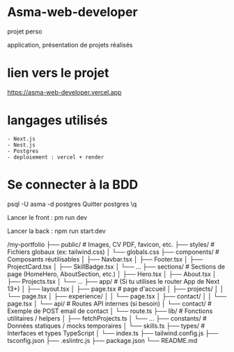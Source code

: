 # Asma-web-developer

projet perso

application, présentation de projets réalisés 

# lien vers le projet 
https://asma-web-developer.vercel.app

# langages utilisés 
    - Next.js
    - Nest.js 
    - Postgres 
    - deploiement : vercel + render 

# Se connecter à la BDD
psql -U asma -d postgres
Quitter postgres
\q

Lancer le front : 
pm run dev

Lancer la back : 
npm run start:dev



/my-portfolio
├── public/                 # Images, CV PDF, favicon, etc.
├── styles/                # Fichiers globaux (ex: tailwind.css)
│   └── globals.css
├── components/            # Composants réutilisables
│   ├── Navbar.tsx
│   ├── Footer.tsx
│   ├── ProjectCard.tsx
│   ├── SkillBadge.tsx
│   └── ...
├── sections/              # Sections de page (HomeHero, AboutSection, etc.)
│   ├── Hero.tsx
│   ├── About.tsx
│   ├── Projects.tsx
│   └── ...
├── app/                   # (Si tu utilises le router App de Next 13+)
│   ├── layout.tsx
│   ├── page.tsx           # page d'accueil
│   ├── projects/
│   │   └── page.tsx
│   ├── experience/
│   │   └── page.tsx
│   ├── contact/
│   │   └── page.tsx
│   └── api/               # Routes API internes (si besoin)
│       └── contact/       # Exemple de POST email de contact
│           └── route.ts
├── lib/                   # Fonctions utilitaires / helpers
│   ├── fetchProjects.ts
│   └── ...
├── constants/             # Données statiques / mocks temporaires
│   └── skills.ts
├── types/                 # Interfaces et types TypeScript
│   └── index.ts
├── tailwind.config.js
├── tsconfig.json
├── .eslintrc.js
├── package.json
└── README.md
